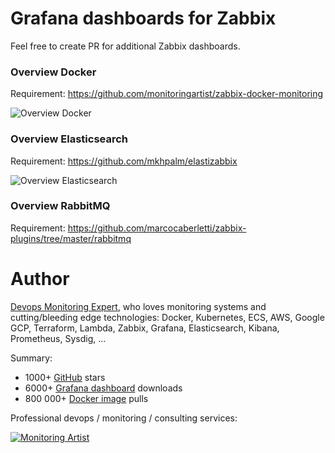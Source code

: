# Grafana dashboards for Zabbix

Feel free to create PR for additional Zabbix dashboards.

### Overview Docker

Requirement: https://github.com/monitoringartist/zabbix-docker-monitoring

![Overview Docker](https://raw.githubusercontent.com/monitoringartist/grafana-zabbix-dashboards/master/overview-docker/overview-docker.png) 

### Overview Elasticsearch

Requirement: https://github.com/mkhpalm/elastizabbix

![Overview Elasticsearch](https://raw.githubusercontent.com/monitoringartist/grafana-zabbix-dashboards/master/overview-elasticsearch/overview-elasticsearch.png)

### Overview RabbitMQ

Requirement: https://github.com/marcocaberletti/zabbix-plugins/tree/master/rabbitmq 

# Author

[Devops Monitoring Expert](http://www.jangaraj.com 'DevOps / Docker / Kubernetes / AWS ECS / Google GCP / Zabbix / Zenoss / Terraform / Monitoring'),
who loves monitoring systems and cutting/bleeding edge technologies: Docker,
Kubernetes, ECS, AWS, Google GCP, Terraform, Lambda, Zabbix, Grafana, Elasticsearch,
Kibana, Prometheus, Sysdig, ...

Summary:
* 1000+ [GitHub](https://github.com/monitoringartist/) stars
* 6000+ [Grafana dashboard](https://grafana.net/monitoringartist) downloads
* 800 000+ [Docker image](https://hub.docker.com/u/monitoringartist/) pulls

Professional devops / monitoring / consulting services:

[![Monitoring Artist](http://monitoringartist.com/img/github-monitoring-artist-logo.jpg)](http://www.monitoringartist.com 'DevOps / Docker / Kubernetes / AWS ECS / Google GCP / Zabbix / Zenoss / Terraform / Monitoring')
